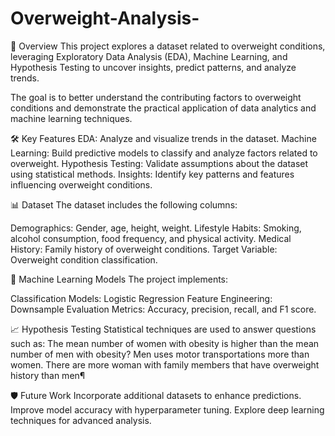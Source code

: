 # Overweight-Analysis-
📖 Overview
This project explores a dataset related to overweight conditions, leveraging Exploratory Data Analysis (EDA), Machine Learning, and Hypothesis Testing to uncover insights, predict patterns, and analyze trends.

The goal is to better understand the contributing factors to overweight conditions and demonstrate the practical application of data analytics and machine learning techniques.

🛠️ Key Features
EDA: Analyze and visualize trends in the dataset.
Machine Learning: Build predictive models to classify and analyze factors related to overweight.
Hypothesis Testing: Validate assumptions about the dataset using statistical methods.
Insights: Identify key patterns and features influencing overweight conditions.

📊 Dataset
The dataset includes the following columns:

Demographics: Gender, age, height, weight.
Lifestyle Habits: Smoking, alcohol consumption, food frequency, and physical activity.
Medical History: Family history of overweight conditions.
Target Variable: Overweight condition classification.

🧠 Machine Learning Models
The project implements:

Classification Models: Logistic Regression
Feature Engineering: Downsample
Evaluation Metrics: Accuracy, precision, recall, and F1 score.

📈 Hypothesis Testing
Statistical techniques are used to answer questions such as:
The mean number of women with obesity is higher than the mean number of men with obesity?
Men uses motor transportations more than women.
There are more woman with family members that have overweight history than men¶

🛡️ Future Work
Incorporate additional datasets to enhance predictions.
Improve model accuracy with hyperparameter tuning.
Explore deep learning techniques for advanced analysis.
